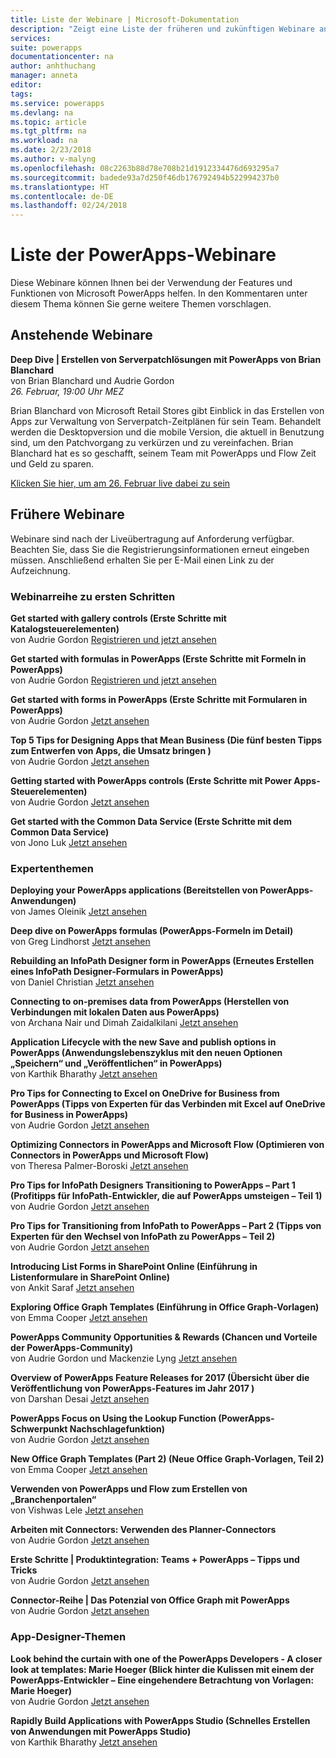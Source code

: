 ```yaml
---
title: Liste der Webinare | Microsoft-Dokumentation
description: "Zeigt eine Liste der früheren und zukünftigen Webinare an, einschließlich Uhrzeit/Datum und behandelten Themen."
services: 
suite: powerapps
documentationcenter: na
author: anhthuchang
manager: anneta
editor: 
tags: 
ms.service: powerapps
ms.devlang: na
ms.topic: article
ms.tgt_pltfrm: na
ms.workload: na
ms.date: 2/23/2018
ms.author: v-malyng
ms.openlocfilehash: 08c2263b88d78e708b21d1912334476d693295a7
ms.sourcegitcommit: badede93a7d250f46db176792494b522994237b0
ms.translationtype: HT
ms.contentlocale: de-DE
ms.lasthandoff: 02/24/2018
---
```

# <a name="powerapps-webinar-listing"></a>Liste der PowerApps-Webinare #
Diese Webinare können Ihnen bei der Verwendung der Features und Funktionen von Microsoft PowerApps helfen. In den Kommentaren unter diesem Thema können Sie gerne weitere Themen vorschlagen.

## <a name="upcoming-webinars"></a>Anstehende Webinare ##
**Deep Dive | Erstellen von Serverpatchlösungen mit PowerApps von Brian Blanchard**
<br>von Brian Blanchard und Audrie Gordon
<br>*26. Februar, 19:00 Uhr MEZ*

Brian Blanchard von Microsoft Retail Stores gibt Einblick in das Erstellen von Apps zur Verwaltung von Serverpatch-Zeitplänen für sein Team. Behandelt werden die Desktopversion und die mobile Version, die aktuell in Benutzung sind, um den Patchvorgang zu verkürzen und zu vereinfachen. Brian Blanchard hat es so geschafft, seinem Team mit PowerApps und Flow Zeit und Geld zu sparen.

[Klicken Sie hier, um am 26. Februar live dabei zu sein](https://www.youtube.com/watch?v=QAe0oBecowU)


## <a name="past-webinars"></a>Frühere Webinare ##
Webinare sind nach der Liveübertragung auf Anforderung verfügbar. Beachten Sie, dass Sie die Registrierungsinformationen erneut eingeben müssen. Anschließend erhalten Sie per E-Mail einen Link zu der Aufzeichnung.

### <a name="getting-started-webinar-series"></a>Webinarreihe zu ersten Schritten ###
**Get started with gallery controls (Erste Schritte mit Katalogsteuerelementen)**
<br>von Audrie Gordon [Registrieren und jetzt ansehen](https://info.microsoft.com/US-EAD-WBNR-FY17-02Feb-28-GettingStartedwithPowerAppsGalleries300759_01Registration-ForminBody.html)

**Get started with formulas in PowerApps (Erste Schritte mit Formeln in PowerApps)**
<br>von Audrie Gordon [Registrieren und jetzt ansehen](https://info.microsoft.com/US-EAD-WBNR-FY17-03Mar-14-GettingStartedwithPowerAppsFormulas300770_01Registration-ForminBody.html)

**Get started with forms in PowerApps (Erste Schritte mit Formularen in PowerApps)**
<br>von Audrie Gordon [Jetzt ansehen](https://www.youtube.com/watch?v=WnuwLkNbWk4)

**Top 5 Tips for Designing Apps that Mean Business (Die fünf besten Tipps zum Entwerfen von Apps, die Umsatz bringen )**
<br>von Audrie Gordon [Jetzt ansehen](https://www.youtube.com/watch?v=Ql-pK9ixKxw)

**Getting started with PowerApps controls (Erste Schritte mit Power Apps-Steuerelementen)**
<br>von Audrie Gordon [Jetzt ansehen](https://www.youtube.com/watch?v=lUo0DXvJENI)

**Get started with the Common Data Service (Erste Schritte mit dem Common Data Service)**
<br>von Jono Luk [Jetzt ansehen](https://info.microsoft.com/US-PowerBI-WBNR-FY17-04Apr-18-GettingStartedwiththeCommonDataServices312618_01Registration-ForminBody.html)

### <a name="pro-topics"></a>Expertenthemen ###
**Deploying your PowerApps applications (Bereitstellen von PowerApps-Anwendungen)**
<br>von James Oleinik [Jetzt ansehen](https://www.youtube.com/watch?v=LF49hFB14Cs)

**Deep dive on PowerApps formulas (PowerApps-Formeln im Detail)**
<br>von Greg Lindhorst [Jetzt ansehen](https://www.youtube.com/watch?v=PuePMMuj5ps)

**Rebuilding an InfoPath Designer form in PowerApps (Erneutes Erstellen eines InfoPath Designer-Formulars in PowerApps)**
<br>von Daniel Christian [Jetzt ansehen](https://www.youtube.com/watch?v=ohQcxcVZSK4)

**Connecting to on-premises data from PowerApps (Herstellen von Verbindungen mit lokalen Daten aus PowerApps)**
<br>von Archana Nair und Dimah Zaidalkilani [Jetzt ansehen](https://www.youtube.com/watch?v=YBdO2MAulx8)

**Application Lifecycle with the new Save and publish options in PowerApps (Anwendungslebenszyklus mit den neuen Optionen „Speichern“ und „Veröffentlichen“ in PowerApps)**
<br>von Karthik Bharathy [Jetzt ansehen](https://www.youtube.com/watch?v=Np3DXBQvq2I)

**Pro Tips for Connecting to Excel on OneDrive for Business from PowerApps (Tipps von Experten für das Verbinden mit Excel auf OneDrive for Business in PowerApps)**
<br>von Audrie Gordon [Jetzt ansehen](https://www.youtube.com/watch?v=WPhux5_3Sfs)

**Optimizing Connectors in PowerApps and Microsoft Flow (Optimieren von Connectors in PowerApps und Microsoft Flow)**
<br>von Theresa Palmer-Boroski [Jetzt ansehen](https://www.youtube.com/watch?v=6jwt4qXA2IQ)

**Pro Tips for InfoPath Designers Transitioning to PowerApps – Part 1 (Profitipps für InfoPath-Entwickler, die auf PowerApps umsteigen – Teil 1)**
<br>von Audrie Gordon [Jetzt ansehen](https://www.youtube.com/watch?v=EZ09dRuiWLw)

**Pro Tips for Transitioning from InfoPath to PowerApps – Part 2 (Tipps von Experten für den Wechsel von InfoPath zu PowerApps – Teil 2)**
<br>von Audrie Gordon [Jetzt ansehen](https://www.youtube.com/watch?v=Bm2XePxLcSM)

**Introducing List Forms in SharePoint Online (Einführung in Listenformulare in SharePoint Online)**
<br>von Ankit Saraf [Jetzt ansehen](https://www.youtube.com/watch?v=3dCwg6wtViI)

**Exploring Office Graph Templates (Einführung in Office Graph-Vorlagen)**
<br>von Emma Cooper [Jetzt ansehen](https://www.youtube.com/watch?v=SwLNN3tPVNs)

**PowerApps Community Opportunities & Rewards (Chancen und Vorteile der PowerApps-Community)**
<br> von Audrie Gordon und Mackenzie Lyng [Jetzt ansehen](https://www.youtube.com/watch?v=MTIkTPUgDSY)

**Overview of PowerApps Feature Releases for 2017 (Übersicht über die Veröffentlichung von PowerApps-Features im Jahr 2017 )**
<br>von Darshan Desai [Jetzt ansehen](https://www.youtube.com/watch?v=XFMh8-zLkEM)

**PowerApps Focus on Using the Lookup Function (PowerApps-Schwerpunkt Nachschlagefunktion)**
<br>von Audrie Gordon [Jetzt ansehen](https://www.youtube.com/watch?v=uTPtNaSK_gc)

**New Office Graph Templates (Part 2) (Neue Office Graph-Vorlagen, Teil 2)**
<br>von Emma Cooper [Jetzt ansehen](https://www.youtube.com/watch?v=9PopTeLdpmU)

**Verwenden von PowerApps und Flow zum Erstellen von „Branchenportalen“**
<br>von Vishwas Lele [Jetzt ansehen](http://www.youtube.com/watch?v=eSMAAFHK44c)

**Arbeiten mit Connectors: Verwenden des Planner-Connectors**
<br> von Audrie Gordon [Jetzt ansehen](https://www.youtube.com/watch?v=NBPL9Uw7qzg)

**Erste Schritte | Produktintegration: Teams + PowerApps – Tipps und Tricks**
<br>von Audrie Gordon [Jetzt ansehen](https://www.youtube.com/watch?v=obBQk-aSElI)

**Connector-Reihe | Das Potenzial von Office Graph mit PowerApps**
<br>von Audrie Gordon [Jetzt ansehen](https://www.youtube.com/watch?v=AOGGyoElGaQ)

### <a name="app-designer-topics"></a>App-Designer-Themen ###
**Look behind the curtain with one of the PowerApps Developers - A closer look at templates: Marie Hoeger (Blick hinter die Kulissen mit einem der PowerApps-Entwickler – Eine eingehendere Betrachtung von Vorlagen: Marie Hoeger)**
<br>von Audrie Gordon [Jetzt ansehen](https://www.youtube.com/watch?v=YF3DKZxlUdM)

**Rapidly Build Applications with PowerApps Studio (Schnelles Erstellen von Anwendungen mit PowerApps Studio)**
<br>von Karthik Bharathy [Jetzt ansehen](https://www.youtube.com/watch?v=us85WpXe4cA)
